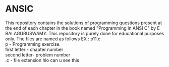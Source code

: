 # ANSIC
This repository contains the solutions of programming questions present at the end of each chapter in the book named "Programming in ANSI C" by E BALAGURUSWAMY. 
This repository is purely done for educational purposes only.
The files are named as follows
EX : p11.c<br/>
p - Programming exercise.<br/>
first letter - chapter number<br/>
second letter- problem number<br/>
.c - file extension
hlo can u see this
